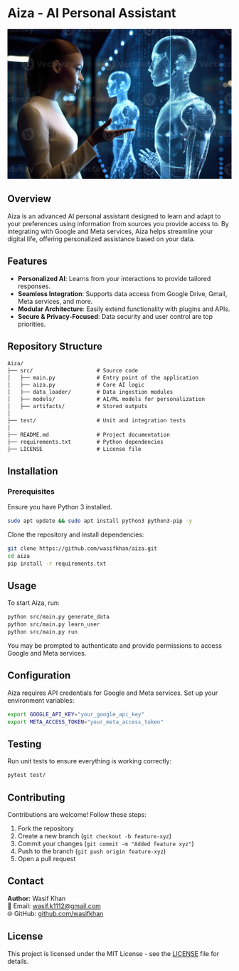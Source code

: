 # Aiza - AI Personal Assistant

![Aiza Logo](https://github.com/WasifKhan/Aiza/blob/master/images/Aiza%20logo.png)

## Overview
Aiza is an advanced AI personal assistant designed to learn and adapt to your preferences using information from sources you provide access to. By integrating with Google and Meta services, Aiza helps streamline your digital life, offering personalized assistance based on your data.

## Features
- **Personalized AI**: Learns from your interactions to provide tailored responses.
- **Seamless Integration**: Supports data access from Google Drive, Gmail, Meta services, and more.
- **Modular Architecture**: Easily extend functionality with plugins and APIs.
- **Secure & Privacy-Focused**: Data security and user control are top priorities.

## Repository Structure
```
Aiza/
├── src/                    # Source code
│   ├── main.py             # Entry point of the application
│   ├── aiza.py             # Core AI logic
│   ├── data_loader/        # Data ingestion modules
│   ├── models/             # AI/ML models for personalization
│   ├── artifacts/          # Stored outputs
│
├── test/                   # Unit and integration tests
│
├── README.md               # Project documentation
├── requirements.txt        # Python dependencies
├── LICENSE                 # License file
```

## Installation
### Prerequisites
Ensure you have Python 3 installed.

```sh
sudo apt update && sudo apt install python3 python3-pip -y
```

Clone the repository and install dependencies:
```sh
git clone https://github.com/wasifkhan/aiza.git
cd aiza
pip install -r requirements.txt
```

## Usage
To start Aiza, run:
```sh
python src/main.py generate_data
python src/main.py learn_user
python src/main.py run
```
You may be prompted to authenticate and provide permissions to access Google and Meta services.

## Configuration
Aiza requires API credentials for Google and Meta services. Set up your environment variables:
```sh
export GOOGLE_API_KEY="your_google_api_key"
export META_ACCESS_TOKEN="your_meta_access_token"
```

## Testing
Run unit tests to ensure everything is working correctly:
```sh
pytest test/
```

## Contributing
Contributions are welcome! Follow these steps:
1. Fork the repository
2. Create a new branch (`git checkout -b feature-xyz`)
3. Commit your changes (`git commit -m "Added feature xyz"`)
4. Push to the branch (`git push origin feature-xyz`)
5. Open a pull request

## Contact
**Author:** Wasif Khan  
📧 Email: [wasif.k1112@gmail.com](mailto:wasif.k1112@gmail.com)  
🌐 GitHub: [github.com/wasifkhan](https://github.com/wasifkhan)

## License
This project is licensed under the MIT License - see the [LICENSE](LICENSE) file for details.


